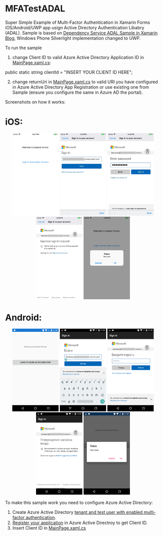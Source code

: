 # MFATestADAL
Super Simple Example of Multi-Factor Authentication in Xamarin Forms iOS/Android/UWP app usign Active Directory Authentication Libabry (ADAL).
Sample is based on [Dependency Service ADAL Sample in Xamarin Blog](https://blog.xamarin.com/put-adal-xamarin-forms/), Windows Phone Silverlight implementation changed to UWP. 

To run the sample 
1. change Client ID to valid Azure Active Directory Application ID in [MainPage.xaml.cs](MFATest/MFATest/MainPage.xaml.cs#L13):

public static string clientId = "INSERT YOUR CLIENT ID HERE";

2. change returnUri in [MainPage.xaml.cs](MFATest/MFATest/MainPage.xaml.cs#L15) to valid URI you have configured in Azure Active Directory App Registration or use existing one from Sample (ensure you configure the same in Azure AD the portal).

Screenshots on how it works:

# iOS:

<p align="center">
<img src="img/iOS_MFA_1.jpg" width="150"/>
<img src="img/iOS_MFA_2.jpg" width="150"/>
<img src="img/iOS_MFA_3.jpg" width="150"/>
<img src="img/iOS_MFA_4.jpg" width="150"/>
<img src="img/iOS_MFA_5.jpg" width="150"/>
</p>

# Android:

<p align="center">
<img src="img/Android_MFA_1.png" width="150"/>
<img src="img/Android_MFA_2.png" width="150"/>
<img src="img/Android_MFA_3.png" width="150"/>
<img src="img/Android_MFA_4.png" width="150"/>
<img src="img/Android_MFA_5.png" width="150"/>
</p>

To make this sample work you need to configure Azure Active Directory:
1. Create Azure Active Directory [tenant and test user with enabled multi-factor authentication](https://docs.microsoft.com/en-us/rest/api/datacatalog/create-an-azure-active-directory-tenant).
2. [Register your application](https://docs.microsoft.com/en-us/rest/api/datacatalog/register-a-client-app) in Azure Active Directroy to get Client ID.
3. Insert Client ID in [MainPage.xaml.cs](MFATest/MFATest/MainPage.xaml.cs#L13)
